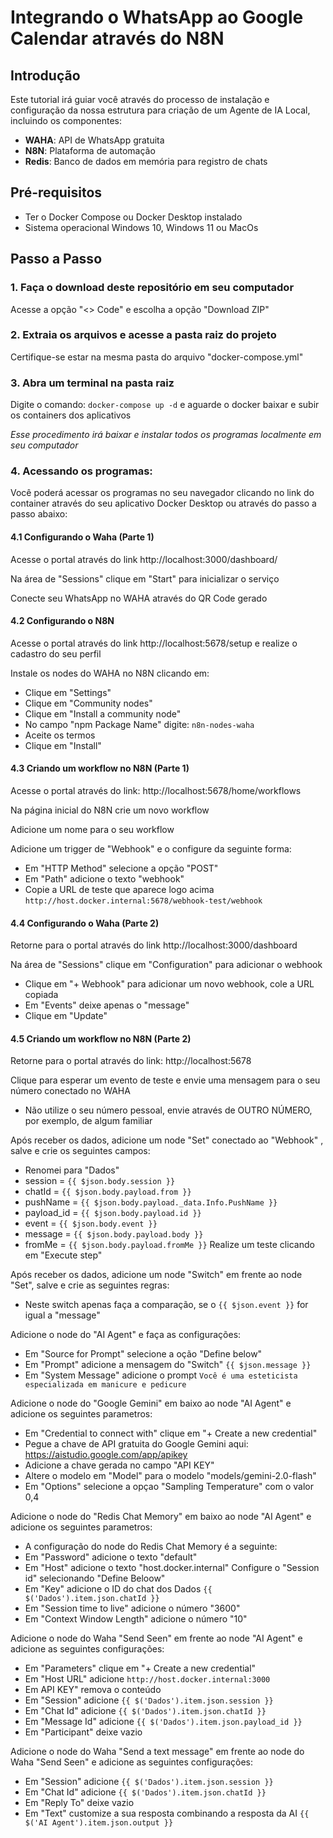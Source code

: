 # Integrando o WhatsApp ao Google Calendar através do N8N

## Introdução

Este tutorial irá guiar você através do processo de instalação e configuração da nossa estrutura para criação de um Agente de IA Local, incluindo os componentes:

- **WAHA**: API de WhatsApp gratuita
- **N8N**: Plataforma de automação
- **Redis**: Banco de dados em memória para registro de chats

## Pré-requisitos

- Ter o Docker Compose ou Docker Desktop instalado
- Sistema operacional Windows 10, Windows 11 ou MacOs

## Passo a Passo

### 1. Faça o download deste repositório em seu computador
Acesse a opção "<> Code" e escolha a opção "Download ZIP"

### 2. Extraia os arquivos e acesse a pasta raiz do projeto
Certifique-se estar na mesma pasta do arquivo "docker-compose.yml"

### 3. Abra um terminal na pasta raiz
Digite o comando: ```docker-compose up -d``` e aguarde o docker baixar e subir os containers dos aplicativos

*Esse procedimento irá baixar e instalar todos os programas localmente em seu computador*

### 4. Acessando os programas:
Você poderá acessar os programas no seu navegador clicando no link do container através do seu aplicativo Docker Desktop ou através do passo a passo abaixo:

#### 4.1 Configurando o Waha (Parte 1)

Acesse o portal através do link http://localhost:3000/dashboard/

Na área de "Sessions" clique em "Start" para inicializar o serviço

Conecte seu WhatsApp no WAHA através do QR Code gerado

#### 4.2 Configurando o N8N

Acesse o portal através do link http://localhost:5678/setup e realize o cadastro do seu perfil

Instale os nodes do WAHA no N8N clicando em:
- Clique em "Settings"
- Clique em "Community nodes"
- Clique em "Install a community node"
- No campo "npm Package Name" digite: ```n8n-nodes-waha```
- Aceite os termos
- Clique em "Install"

#### 4.3 Criando um workflow no N8N (Parte 1)

Acesse o portal através do link: http://localhost:5678/home/workflows

Na página inicial do N8N crie um novo workflow

Adicione um nome para o seu workflow

Adicione um trigger de "Webhook" e o configure da seguinte forma:
- Em "HTTP Method" selecione a opção "POST"
- Em "Path" adicione o texto "webhook"
- Copie a URL de teste que aparece logo acima ```http://host.docker.internal:5678/webhook-test/webhook```

#### 4.4 Configurando o Waha (Parte 2)
Retorne para  o portal através do link http://localhost:3000/dashboard

Na área de "Sessions" clique em "Configuration" para adicionar o webhook
- Clique em "+ Webhook" para adicionar um novo webhook, cole a URL copiada
- Em "Events" deixe apenas o "message"
- Clique em "Update"

#### 4.5 Criando um workflow no N8N (Parte 2)

Retorne para o portal através do link: http://localhost:5678

Clique para esperar um evento de teste e envie uma mensagem para o seu número conectado no WAHA
- Não utilize o seu número pessoal, envie através de OUTRO NÚMERO, por exemplo, de algum familiar

Após receber os dados, adicione um node "Set" conectado ao "Webhook" , salve e crie os seguintes campos:
- Renomei para "Dados"
- session = `````` {{ $json.body.session }} ``````
- chatId = ```{{ $json.body.payload.from }}```
- pushName = ```{{ $json.body.payload._data.Info.PushName }}```
- payload_id = ```{{ $json.body.payload.id }}```
- event = ```{{ $json.body.event }}```
- message = ```{{ $json.body.payload.body }}``` 
- fromMe = ```{{ $json.body.payload.fromMe }}```
Realize um teste clicando em "Execute step"

Após receber os dados, adicione um node "Switch" em frente ao node "Set", salve e crie as seguintes regras:
- Neste switch apenas faça a comparação, se o ```{{ $json.event }}``` for igual a "message"

Adicione o node do "AI Agent" e faça as configurações:
- Em "Source for Prompt" selecione a oção "Define below"
- Em "Prompt" adicione a mensagem do "Switch" ```{{ $json.message }}```
- Em "System Message" adicione o prompt ```Você é uma esteticista especializada em manicure e pedicure```

Adicione o node do "Google Gemini" em baixo ao node "AI Agent" e adicione os seguintes parametros:
- Em "Credential to connect with" clique em "+ Create a new credential"
- Pegue a chave de API gratuita do Google Gemini aqui: https://aistudio.google.com/app/apikey
- Adicione a chave gerada no campo "API KEY"
- Altere o modelo em "Model" para o modelo "models/gemini-2.0-flash"
- Em "Options" selecione a opçao "Sampling Temperature" com o valor 0,4

Adicione o node do "Redis Chat Memory" em baixo ao node "AI Agent" e adicione os seguintes parametros:
- A configuração do node do Redis Chat Memory é a seguinte:
- Em "Password" adicione o texto "default"
- Em "Host" adicione o texto "host.docker.internal"
Configure o "Session id" selecionando "Define Beloow"
- Em "Key" adicione o ID do chat dos Dados ```{{ $('Dados').item.json.chatId }}```
- Em "Session time to live" adicione o número "3600"
- Em "Context Window Length" adicione o número "10"

Adicione o node do Waha "Send Seen" em frente ao node "AI Agent" e adicione as seguintes configurações:
- Em "Parameters" clique em "+ Create a new credential"
- Em "Host URL" adicione ```http://host.docker.internal:3000```
- Em API KEY" remova o conteúdo
- Em "Session" adicione ```{{ $('Dados').item.json.session }}```
- Em "Chat Id" adicione ```{{ $('Dados').item.json.chatId }}```
- Em "Message Id" adicione ```{{ $('Dados').item.json.payload_id }}```
- Em "Participant" deixe vazio

Adicione o node do Waha "Send a text message" em frente ao node do  Waha "Send Seen" e adicione as seguintes configurações:
- Em "Session" adicione ```{{ $('Dados').item.json.session }}```
- Em "Chat Id" adicione ```{{ $('Dados').item.json.chatId }}```
- Em "Reply To" deixe vazio
- Em "Text" customize a sua resposta combinando a resposta da AI ```{{ $('AI Agent').item.json.output }}```
